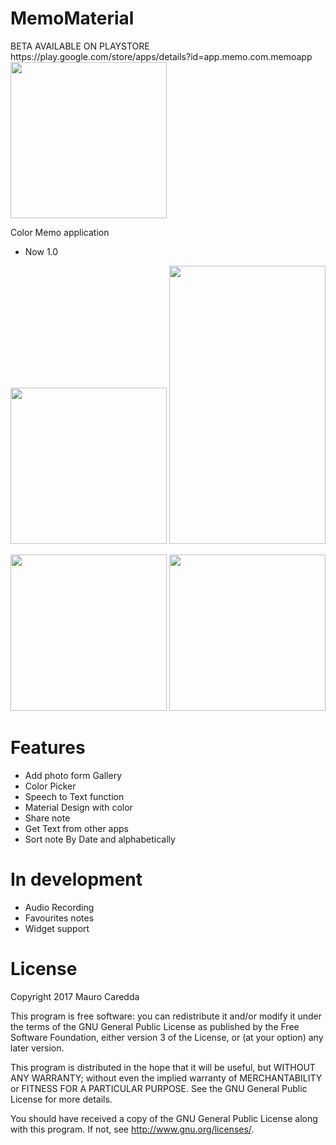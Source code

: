 # MemoMaterial




<p>
BETA AVAILABLE ON PLAYSTORE https://play.google.com/store/apps/details?id=app.memo.com.memoapp
<img src="https://user-images.githubusercontent.com/15950481/27251845-5bd01a14-5350-11e7-9102-ed5351092a62.png" width="250"/>
<p/>

Color Memo application 
- Now 1.0
<p align="center">
  <img src="https://user-images.githubusercontent.com/15950481/27763128-2b115094-5e7e-11e7-9b87-17ebaffe2d8f.png" width="250"/>
  <img src="https://cloud.githubusercontent.com/assets/15950481/25355399/ca027386-2936-11e7-93d3-1ed395e946bd.gif" width="250" height="445"/>
<p/>
<p>
  <img src="https://user-images.githubusercontent.com/15950481/27763128-2b115094-5e7e-11e7-9b87-17ebaffe2d8f.png" width="250"/>
  <img src="https://user-images.githubusercontent.com/15950481/27763129-2b2f2376-5e7e-11e7-8ebe-4320562cb1ac.png" width="250/>
  <img src="https://cloud.githubusercontent.com/assets/15950481/25306264/ea8df124-2789-11e7-9c7b-76b46add6887.png" width="250"/>
</p>

# Features
- Add photo form Gallery
- Color Picker
- Speech to Text function
- Material Design with color
- Share note
- Get Text from other apps
- Sort note By Date and alphabetically

# In development
- Audio Recording
- Favourites notes
- Widget support

# License
Copyright 2017 Mauro Caredda

This program is free software: you can redistribute it and/or modify
it under the terms of the GNU General Public License as published by
the Free Software Foundation, either version 3 of the License, or
(at your option) any later version.

This program is distributed in the hope that it will be useful,
but WITHOUT ANY WARRANTY; without even the implied warranty of
MERCHANTABILITY or FITNESS FOR A PARTICULAR PURPOSE.  See the
GNU General Public License for more details.

You should have received a copy of the GNU General Public License
along with this program.  If not, see <http://www.gnu.org/licenses/>.
